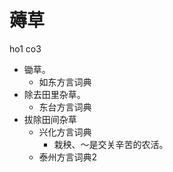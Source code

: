 # 薅草
ho1 co3
+ 锄草。
  * 如东方言词典
+ 除去田里杂草。
  * 东台方言词典
+ 拔除田间杂草
  * 兴化方言词典
    - 栽秧、～是交关辛苦的农活。
  * 泰州方言词典2
